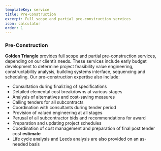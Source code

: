 ```yaml
---
templateKey: service
title: Pre-Construction
excerpt: Full scope and partial pre-construction services
icon: calculator
order: 1
---
```


### Pre-Construction

**Golden Triangle** provides full scope and partial pre-construction services, depending on our client’s needs. These services include early budget development to determine project feasibility value engineering, constructability analysis, building systems interface, sequencing and scheduling. Our pre-construction expertise also include:

- Consultation during finalizing of specifications
- Detailed elemental cost breakdowns at various stages
- Analysis of alternatives and cost-saving measures
- Calling tenders for all subcontracts
- Coordination with consultants during tender period
- Provision of valued engineering at all stages
- Perusal of all subcontractor bids and recommendations for award
- Preparation and updating project schedules
- Coordination of cost management and preparation of final post tender cost **estimate**
- Life cycle analysis and Leeds analysis are also provided on an as-needed basis
